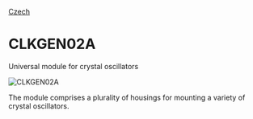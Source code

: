 
[Czech](./README.cs.md)
<!--- module --->
# CLKGEN02A
<!--- Emodule --->

<!--- subtitle --->Universal module for crystal oscillators<!--- Esubtitle --->

![CLKGEN02A](/doc/img/CLKGEN02A_QRcode.png)

<!--- description --->The module comprises a plurality of housings for mounting a variety of crystal oscillators.<!--- Edescription --->
            